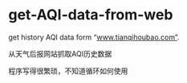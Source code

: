 # get-AQI-data-from-web
get history AQI data form “www.tianqihoubao.com”. 


从天气后报网站抓取AQI历史数据


程序写得很繁琐，不知道循环如何使用
